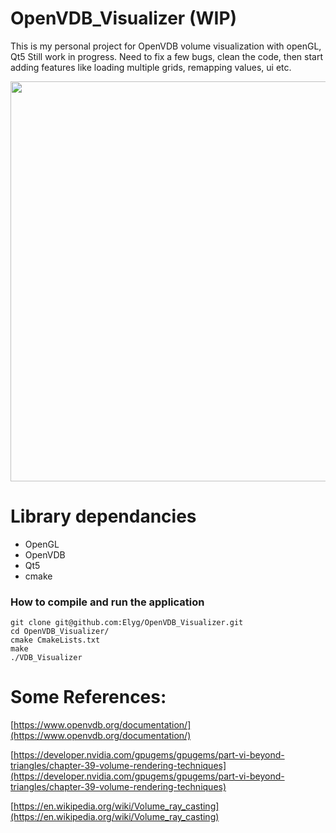 # OpenVDB_Visualizer (WIP)
This is my personal project for OpenVDB volume visualization with openGL, Qt5
Still work in progress. Need to fix a few bugs, clean the code, then start adding features like loading multiple grids, remapping values, ui etc.

<img src="https://github.com/Elyg/OpenVDB_Visualizer/blob/master/demo/vdb_visualizer.png" width="640">


# Library dependancies

 - OpenGL
 - OpenVDB
 - Qt5
 - cmake
 
### How to compile and run the application
```
git clone git@github.com:Elyg/OpenVDB_Visualizer.git
cd OpenVDB_Visualizer/
cmake CmakeLists.txt
make
./VDB_Visualizer
```

# Some References:

[https://www.openvdb.org/documentation/](https://www.openvdb.org/documentation/)

[https://developer.nvidia.com/gpugems/gpugems/part-vi-beyond-triangles/chapter-39-volume-rendering-techniques](https://developer.nvidia.com/gpugems/gpugems/part-vi-beyond-triangles/chapter-39-volume-rendering-techniques)

[https://en.wikipedia.org/wiki/Volume_ray_casting](https://en.wikipedia.org/wiki/Volume_ray_casting)
